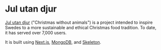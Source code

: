 # Jul utan djur
[Jul utan djur](https://julutandjur.se) ("Christmas without animals") is a project intended to inspire Swedes to a more sustainable and ethical Christmas food tradition. To date, it has served over 7,000 users.

It is built using [Next.js](https://nextjs.org), [MongoDB](https://mongodb.com), and [Skeleton](http://getskeleton.com).
